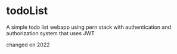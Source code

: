 # todoList

A simple todo list webapp using pern stack with authentication and authorization system that uses JWT

changed on 2022
